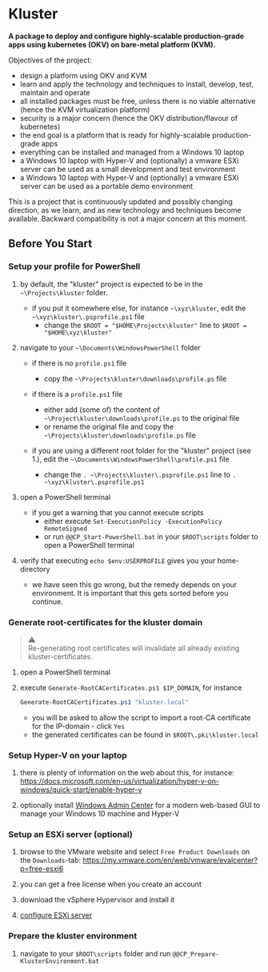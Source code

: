 # Kluster

**A package to deploy and configure highly-scalable production-grade apps using kubernetes (OKV) on bare-metal platform (KVM).**

Objectives of the project:

- design a platform using OKV and KVM
- learn and apply the technology and techniques to install, develop, test, maintain and operate
- all installed packages must be free, unless there is no viable alternative (hence the KVM virtualization platform)
- security is a major concern (hence the OKV distribution/flavour of kubernetes)
- the end goal is a platform that is ready for highly-scalable production-grade apps
- everything can be installed and managed from a Windows 10 laptop
- a Windows 10 laptop with Hyper-V and (optionally) a vmware ESXi server can be used as a small development and test environment
- a Windows 10 laptop with Hyper-V and (optionally) a vmware ESXi server can be used as a portable demo environment


This is a project that is continuously updated and possibly changing direction, as we learn, and as new technology and techniques become available.  Backward compatibility is not a major concern at this moment.


## Before You Start

### Setup your profile for PowerShell

1. by default, the "kluster" project is expected to be in the `~\Projects\kluster` folder.  

   - if you put it somewhere else, for instance `~\xyz\kluster`, edit the `~\xyz\kluster\.psprofile.ps1` file
     - change the `$ROOT = "$HOME\Projects\kluster"` line to `$ROOT = "$HOME\xyz\kluster"`


2. navigate to your `~\Documents\WindowsPowerShell` folder

   - if there is no `profile.ps1` file
     - copy the `~\Projects\kluster\downloads\profile.ps` file  

   - if there is a `profile.ps1` file
     - either add (some of) the content of `~\Project\kluster\downloads\profile.ps` to the original file
     - or rename the original file and copy the `~\Projects\kluster\downloads\profile.ps` file  

   - if you are using a different root folder for the "kluster" project (see 1.), edit the `~\Documents\WindowsPowerShell\profile.ps1` file
     - change the `. ~\Projects\kluster\.psprofile.ps1` line to `. ~\xyz\kluster\.psprofile.ps1`


3. open a PowerShell terminal

   - if you get a warning that you cannot execute scripts
     - either execute `Set-ExecutionPolicy -ExecutionPolicy RemoteSigned`
     - or run `@@CP_Start-PowerShell.bat` in your `$ROOT\scripts` folder to open a PowerShell terminal


4. verify that executing `echo $env:USERPROFILE` gives you your home-directory

   - we have seen this go wrong, but the remedy depends on your environment.  It is important that this gets sorted before you continue.


### Generate root-certificates for the kluster domain
   
> :warning:  
> Re-generating root certificates will invalidate all already existing kluster-certificates.

1. open a PowerShell terminal

2. execute `Generate-RootCACertificates.ps1 $IP_DOMAIN`, for instance

   ```powershell
   Generate-RootCACertificates.ps1 "kluster.local"
   ```

   - you will be asked to allow the script to import a root-CA certificate for the IP-domain - click `Yes`
   - the generated certificates can be found in `$ROOT\.pki\kluster.local`


### Setup Hyper-V on your laptop

1. there is plenty of information on the web about this, for instance: https://docs.microsoft.com/en-us/virtualization/hyper-v-on-windows/quick-start/enable-hyper-v 

2. optionally install [Windows Admin Center](https://docs.microsoft.com/en-us/windows-server/manage/windows-admin-center/overview) for a modern web-based GUI to manage your Windows 10 machine and Hyper-V


### Setup an ESXi server (optional)

1. browse to the VMware website and select `Free Product Downloads` on the `Downloads`-tab: https://my.vmware.com/en/web/vmware/evalcenter?p=free-esxi6

2. you can get a free license when you create an account

3. download the vSphere Hypervisor and install it

4. [configure ESXi server](./documents/configure-esxi-server.md)


### Prepare the kluster environment

1. navigate to your `$ROOT\scripts` folder and run `@@CP_Prepare-KlusterEnvironment.bat`

